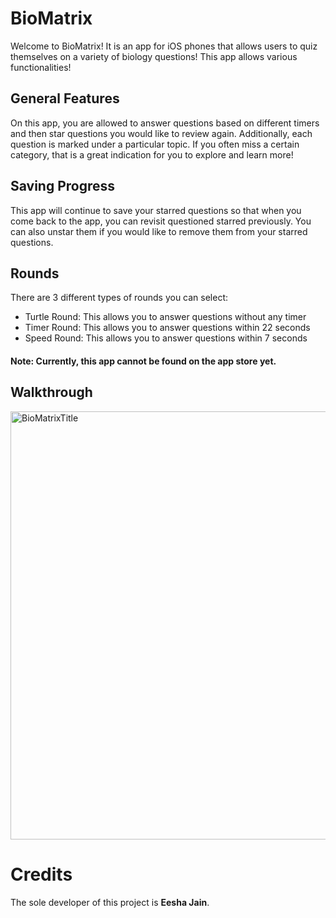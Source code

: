 # BioMatrix
Welcome to BioMatrix! It is an app for iOS phones that allows users to quiz themselves on a variety of biology questions! This app allows various functionalities!

## General Features
On this app, you are allowed to answer questions based on different timers and then star questions you would like to review again. Additionally, each question is marked under a particular topic. If you often miss a certain category, that is a great indication for you to explore and learn more!

## Saving Progress
This app will continue to save your starred questions so that when you come back to the app, you can revisit questioned starred previously. You can also unstar them if you would like to remove them from your starred questions.

## Rounds
There are 3 different types of rounds you can select:
- Turtle Round: This allows you to answer questions without any timer
- Timer Round: This allows you to answer questions within 22 seconds
- Speed Round: This allows you to answer questions within 7 seconds

#### Note: Currently, this app cannot be found on the app store yet.

## Walkthrough
[<img width="685" alt="BioMatrixTitle" src="https://user-images.githubusercontent.com/68827992/120912951-528f4c80-c648-11eb-8b05-f2eab61159b7.png">](https://drive.google.com/file/d/19Rrt5dVZAJU-E66VjpvfNWktAuLRfIN0/view?usp=sharing)


# Credits
The sole developer of this project is **Eesha Jain**.
